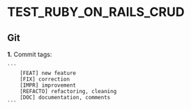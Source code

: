 # TEST_RUBY_ON_RAILS_CRUD


## Git

**1.** Commit tags:

    ```
        [FEAT] new feature
        [FIX] correction
        [IMPR] improvement
        [REFACTO] refactoring, cleaning
        [DOC] documentation, comments
    ```